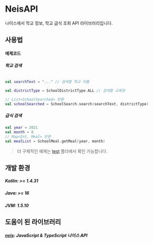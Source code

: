# NeisAPI

나이스에서 학교 정보, 학교 급식 조회 API 라이브러리입니다.


## 사용법

#### 예제코드

##### 학교 검색
```kotlin

val searchText = "..." // 검색할 학교 이름

val districtType = SchoolDistrictType.ALL // 검색할 교육청

// List<SchoolSearched> 반환
val schoolSearched = SchoolSearch.search(searchText, districtType)
```

##### 급식 검색
```kotlin
val year = 2021
val month = 8
// Map<Int, Meal> 반환
val mealList = SchoolMeal.getMeal(year, month)
```

> 더 구체적인 예제는 [test](./src/test/kotlin/me/alvin0319/neisapi) 폴더에서 확인 가능합니다.

## 개발 환경

##### Kotlin: >= 1.4.31
##### Java: >= 16
##### JVM: 1.5.10

## 도움이 된 라이브러리
##### [neis](https://github.com/nnnlog/neis): JavaScript & TypeScript 나이스 API
